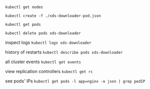 `kubectl get nodes`

`kubectl create -f ./xds-downloader-pod.json`

`kubectl get pods`

`kubectl delete pods xds-downloader`

inspect logs
`kubectl logs xds-downloader`

history of restarts
`kubectl describe pods xds-downloader`

all cluster events
`kubectl get events`

view replication controllers
`kubectl get rc`

see pods' IPs
`kubectl get pods -l app=nginx -o json | grep podIP`
